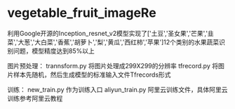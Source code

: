 # vegetable_fruit_imageRe

利用Google开源的Inception_resnet_v2模型实现了['土豆','圣女果','芒果','韭菜','大葱','大白菜','香蕉','胡萝卜','梨','黄瓜','西红柿','苹果']12个类别的水果蔬菜识别问题，模型精度达到85%以上

图片预处理：
    trannsform.py 将图片处理成299X299的分辨率
    tfrecord.py 将图片样本先随机，然后生成模型的标准输入文件Tfrecords形式

训练：
    new_train.py 作为训练入口
    aliyun_train.py 阿里云训练文件，具体阿里云训练参考阿里云教程